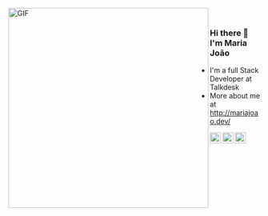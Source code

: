 <br />

<img align="left" alt="GIF" height="400px" src="https://media.giphy.com/media/3ohhwgUA9FR4ktST4c/giphy.gif" />

<br />

###  Hi there 👋 I'm Maria João
- I'm a full Stack Developer at Talkdesk
- More about me at http://mariajoao.dev/ 
<!-- - A Computer Engineering Undergraduate Student. 
- Currently working on some of my cool side projects based on Web Development and Machine Learning.
- I'm currently looking for opportunities. I love to learn and contribute in any and every possible way.--> 

<a href="https://twitter.com/mariajoomirapa2?lang=en">
  <img align="left" alt="Ajay's Twitter" width="22px" src="https://cdn.jsdelivr.net/npm/simple-icons@v3/icons/twitter.svg" />
</a>
<a href="https://www.linkedin.com/in/maria-joao-mira-paulo/">
  <img align="left" alt="Ajay's Linkdein" width="22px" src="https://cdn.jsdelivr.net/npm/simple-icons@v3/icons/linkedin.svg" />
</a>
<a href="https://github.com/MariaJoaoMiraPaulo">
  <img align="left" alt="Ajay's Github" width="22px" src="https://cdn.jsdelivr.net/npm/simple-icons@v3/icons/github.svg" />
</a>
